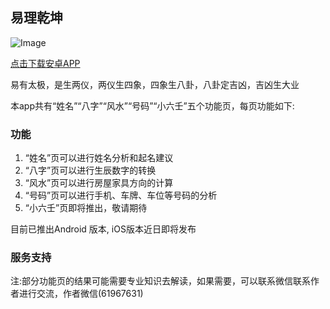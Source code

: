 ## 易理乾坤

![Image](https://image-1310015793.cos.ap-beijing.myqcloud.com/108%2A108.png)

[点击下载安卓APP](https://vkceyugu.cdn.bspapp.com/VKCEYUGU-93f00cd4-0e9f-4808-9069-c47a98b77b8f/7376c867-0ccf-4857-af51-b8cf85e30516.apk)

易有太极，是生两仪，两仪生四象，四象生八卦，八卦定吉凶，吉凶生大业

本app共有“姓名”“八字”“风水”“号码”“小六壬”五个功能页，每页功能如下:


### 功能

1. “姓名”页可以进行姓名分析和起名建议
2. “八字”页可以进行生辰数字的转换
3. “风水”页可以进行房屋家具方向的计算
4. “号码”页可以进行手机、车牌、车位等号码的分析
5. “小六壬”页即将推出，敬请期待

目前已推出Android 版本, iOS版本近日即将发布

### 服务支持

注:部分功能页的结果可能需要专业知识去解读，如果需要，可以联系微信联系作者进行交流，作者微信(61967631)

